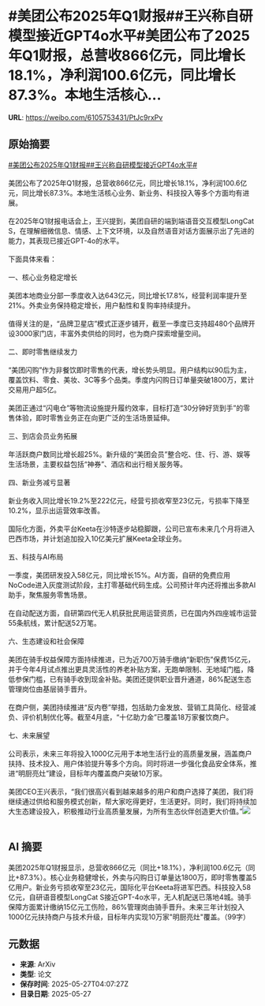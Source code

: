 # #美团公布2025年Q1财报##王兴称自研模型接近GPT4o水平#美团公布了2025年Q1财报，总营收866亿元，同比增长18.1%，净利润100.6亿元，同比增长87.3%。本地生活核心...

**URL**: https://weibo.com/6105753431/PtJc9rxPv

## 原始摘要

<a href="https://m.weibo.cn/search?containerid=231522type%3D1%26t%3D10%26q%3D%23%E7%BE%8E%E5%9B%A2%E5%85%AC%E5%B8%832025%E5%B9%B4Q1%E8%B4%A2%E6%8A%A5%23&amp;extparam=%23%E7%BE%8E%E5%9B%A2%E5%85%AC%E5%B8%832025%E5%B9%B4Q1%E8%B4%A2%E6%8A%A5%23" data-hide=""><span class="surl-text">#美团公布2025年Q1财报#</span></a><a href="https://m.weibo.cn/search?containerid=231522type%3D1%26t%3D10%26q%3D%23%E7%8E%8B%E5%85%B4%E7%A7%B0%E8%87%AA%E7%A0%94%E6%A8%A1%E5%9E%8B%E6%8E%A5%E8%BF%91GPT4o%E6%B0%B4%E5%B9%B3%23&amp;extparam=%23%E7%8E%8B%E5%85%B4%E7%A7%B0%E8%87%AA%E7%A0%94%E6%A8%A1%E5%9E%8B%E6%8E%A5%E8%BF%91GPT4o%E6%B0%B4%E5%B9%B3%23" data-hide=""><span class="surl-text">#王兴称自研模型接近GPT4o水平#</span></a><br><br>美团公布了2025年Q1财报，总营收866亿元，同比增长18.1%，净利润100.6亿元，同比增长87.3%。本地生活核心业务、新业务、科技投入等多个方面均有进展。<br><br>在2025年Q1财报电话会上，王兴提到，美团自研的端到端语音交互模型LongCat S，在理解细微信息、情感、上下文环境，以及自然语音对话方面展示出了先进的能力，其表现已接近GPT-4o的水平。<br><br>下面具体来看：<br><br>一、核心业务稳定增长<br><br>美团本地商业分部一季度收入达643亿元，同比增长17.8%，经营利润率提升至21%。外卖业务保持稳定增长，用户黏性和复购率持续提升。<br><br>值得关注的是，“品牌卫星店”模式正逐步铺开，截至一季度已支持超480个品牌开设3000家门店，丰富外卖供给的同时，也为商户探索增量空间。<br><br>二、即时零售继续发力<br><br>“美团闪购”作为非餐饮即时零售的代表，增长势头明显。用户结构以90后为主，覆盖饮料、零食、美妆、3C等多个品类。季度内闪购日订单量突破1800万，累计交易用户超5亿。<br><br>美团正通过“闪电仓”等物流设施提升履约效率，目标打造“30分钟好货到手”的零售体验，即时零售业务正在向更广泛的生活场景延伸。<br><br>三、到店会员业务拓展<br><br>年活跃商户数同比增长超25%。新升级的“美团会员”整合吃、住、行、游、娱等生活场景，主要权益包括“神券”、酒店和出行相关服务等。<br><br>四、新业务减亏显著<br><br>新业务收入同比增长19.2%至222亿元，经营亏损收窄至23亿元，亏损率下降至10.2%，显示出运营效率改善。<br><br>国际化方面，外卖平台Keeta在沙特逐步站稳脚跟，公司已宣布未来几个月将进入巴西市场，并计划追加投入10亿美元扩展Keeta全球业务。<br><br>五、科技与AI布局<br><br>一季度，美团研发投入58亿元，同比增长15%。AI方面，自研的免费应用NoCode进入灰度测试阶段，主打零基础代码生成。公司预计年内还将推出多款AI助手，聚焦服务零售场景。<br><br>在自动配送方面，自研第四代无人机获批民用运营资质，已在国内外四座城市运营55条航线，累计配送52万笔。<br><br>六、生态建设和社会保障<br><br>美团在骑手权益保障方面持续推进，已为近700万骑手缴纳“新职伤”保费15亿元，并于今年4月试点推出更具灵活性的养老补贴方案，无跑单限制、无地域门槛，降低参保门槛，已有骑手收到现金补贴。美团还提供职业晋升通道，86%配送生态管理岗位由基层骑手晋升。<br><br>在商户侧，美团持续推进“反内卷”举措，包括助力金发放、营销工具简化、经营减负、评价机制优化等。截至4月底，“十亿助力金”已覆盖18万家餐饮商户。<br><br>七、未来展望<br><br>公司表示，未来三年将投入1000亿元用于本地生活行业的高质量发展，涵盖商户扶持、技术投入、用户体验提升等多个方向。同时将进一步强化食品安全体系，推进“明厨亮灶”建设，目标年内覆盖商户突破10万家。<br><br>美团CEO王兴表示，“我们很高兴看到越来越多的用户和商户选择了美团，我们将继续通过供给和服务模式创新，帮大家吃得更好，生活更好。同时，我们将持续加大生态建设投入，积极推动行业高质量发展，为所有生态伙伴创造更大价值。”<img style="" src="https://tvax3.sinaimg.cn/large/006Fd7o3gy1i1ttba9i90j30yc130ao5.jpg" referrerpolicy="no-referrer"><br><br>

## AI 摘要

美团2025年Q1财报显示，总营收866亿元（同比+18.1%），净利润100.6亿元（同比+87.3%）。核心业务稳健增长，外卖与闪购日订单量达1800万，即时零售覆盖5亿用户。新业务亏损收窄至23亿元，国际化平台Keeta将进军巴西。科技投入58亿元，自研语音模型LongCat S接近GPT-4o水平，无人机配送已落地4城。骑手保障方面累计缴纳15亿元工伤险，86%管理岗由骑手晋升。未来三年计划投入1000亿元扶持商户与技术升级，目标年内实现10万家"明厨亮灶"覆盖。（99字）

## 元数据

- **来源**: ArXiv
- **类型**: 论文
- **保存时间**: 2025-05-27T04:07:27Z
- **目录日期**: 2025-05-27
